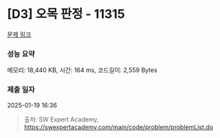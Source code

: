 # [D3] 오목 판정 - 11315 

[문제 링크](https://swexpertacademy.com/main/code/problem/problemDetail.do?contestProbId=AXaSUPYqPYMDFASQ) 

### 성능 요약

메모리: 18,440 KB, 시간: 164 ms, 코드길이: 2,559 Bytes

### 제출 일자

2025-01-19 16:36



> 출처: SW Expert Academy, https://swexpertacademy.com/main/code/problem/problemList.do